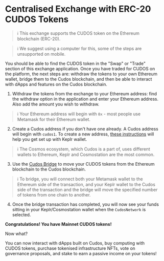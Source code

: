 # Centralised Exchange with ERC-20 CUDOS Tokens
> ℹ️ This exchange supports the CUDOS token on the Ethereum blockchain (ERC-20).

> ℹ️ We suggest using a computer for this, some of the steps are unsupported on mobile.

You should be able to find the CUDOS token in the "Swap" or "Trade" section of this exchange application.
Once you have traded for CUDOS on the platform, the next steps are: withdraw the tokens to your own Ethereum wallet, bridge them to the Cudos blockchain, and then be able to interact with dApps and features on the Cudos blockchain.

1. Withdraw the tokens from the exchange to your Ethereum address: find the withdraw option in the application and enter your Ethereum address. Also add the amount you wish to withdraw.
> ℹ️ Your Ethereum address will begin with `0x` - most people use Metamask for their Ethereum wallet.
2. Create a Cudos address if you don't have one already. A Cudos address will begin with `cudos1`. To create a new address, [these instructions](../minidoc/keplr-create.md) will help you get set up with Keplr wallet. 
> ℹ️ The Cosmos ecosystem, which Cudos is a part of, uses different wallets to Ethereum, Keplr and Cosmostation are the most common.
3. Use the [Cudos Bridge](https://bridge.cudos.org/) to move your CUDOS tokens from the Ethereum blockchain to the Cudos blockchain.
> ℹ️ To bridge, you will connect both your Metamask wallet to the Ethereum side of the transaction, and your Keplr wallet to the Cudos side of the transaction and the bridge will move the specified number of tokens from one chain to another.
4. Once the bridge transaction has completed, you will now see your funds sitting in your Keplr/Cosmostation wallet when the `CudosNetwork` is selected.

**Congratulations! You have Mainnet CUDOS tokens!**

Now what?

You can now interact with dApps built on Cudos, buy computing with CUDOS tokens, purchase tokenised infrastructure NFTs, vote on governance proposals, and stake to earn a passive income on your tokens!